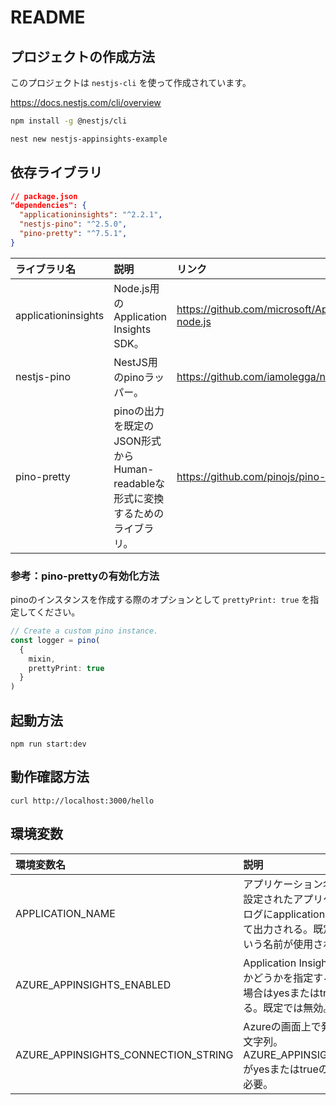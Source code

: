 # README

## プロジェクトの作成方法


このプロジェクトは `nestjs-cli` を使って作成されています。

<https://docs.nestjs.com/cli/overview>

```sh
npm install -g @nestjs/cli
```

```sh
nest new nestjs-appinsights-example
```

## 依存ライブラリ


```json
// package.json
"dependencies": {
  "applicationinsights": "^2.2.1",
  "nestjs-pino": "^2.5.0",
  "pino-pretty": "^7.5.1",
}
```

|ライブラリ名|説明|リンク|
|:--|:--|:--|
|applicationinsights|Node.js用のApplication Insights SDK。|<https://github.com/microsoft/ApplicationInsights-node.js>|
|nestjs-pino|NestJS用のpinoラッパー。|https://github.com/iamolegga/nestjs-pino|
|pino-pretty|pinoの出力を既定のJSON形式からHuman-readableな形式に変換するためのライブラリ。|<https://github.com/pinojs/pino-pretty>

### 参考：pino-prettyの有効化方法

pinoのインスタンスを作成する際のオプションとして `prettyPrint: true` を指定してください。

```ts
// Create a custom pino instance.
const logger = pino(
  {
    mixin, 
    prettyPrint: true 
  }
)
```

## 起動方法

```
npm run start:dev
```

## 動作確認方法

```
curl http://localhost:3000/hello
```

## 環境変数

|環境変数名|説明|サンプル|
|:--|:--|:--|
|APPLICATION_NAME|アプリケーション名を指定する。設定されたアプリケーション名はログにapplicationフィールドとして出力される。既定ではdefaultという名前が使用される。|APPLICATION_NAME=app1|
|AZURE_APPINSIGHTS_ENABLED|Application Insightsを有効にするかどうかを指定する。有効にする場合はyesまたはtrueを設定する。既定では無効。|AZURE_APPINSIGHTS_ENABLED=true|
|AZURE_APPINSIGHTS_CONNECTION_STRING|Azureの画面上で発行される接続文字列。AZURE_APPINSIGHTS_ENABLEDがyesまたはtrueの場合は設定が必要。|参考：<https://docs.microsoft.com/ja-jp/azure/azure-monitor/app/sdk-connection-string?tabs=net>|
